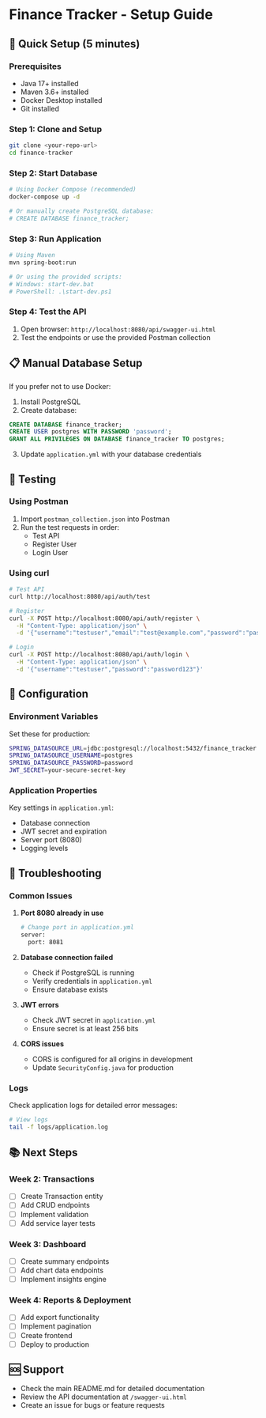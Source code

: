# Finance Tracker - Setup Guide

## 🚀 Quick Setup (5 minutes)

### Prerequisites
- Java 17+ installed
- Maven 3.6+ installed
- Docker Desktop installed
- Git installed

### Step 1: Clone and Setup
```bash
git clone <your-repo-url>
cd finance-tracker
```

### Step 2: Start Database
```bash
# Using Docker Compose (recommended)
docker-compose up -d

# Or manually create PostgreSQL database:
# CREATE DATABASE finance_tracker;
```

### Step 3: Run Application
```bash
# Using Maven
mvn spring-boot:run

# Or using the provided scripts:
# Windows: start-dev.bat
# PowerShell: .\start-dev.ps1
```

### Step 4: Test the API
1. Open browser: `http://localhost:8080/api/swagger-ui.html`
2. Test the endpoints or use the provided Postman collection

## 📋 Manual Database Setup

If you prefer not to use Docker:

1. Install PostgreSQL
2. Create database:
```sql
CREATE DATABASE finance_tracker;
CREATE USER postgres WITH PASSWORD 'password';
GRANT ALL PRIVILEGES ON DATABASE finance_tracker TO postgres;
```

3. Update `application.yml` with your database credentials

## 🧪 Testing

### Using Postman
1. Import `postman_collection.json` into Postman
2. Run the test requests in order:
   - Test API
   - Register User
   - Login User

### Using curl
```bash
# Test API
curl http://localhost:8080/api/auth/test

# Register
curl -X POST http://localhost:8080/api/auth/register \
  -H "Content-Type: application/json" \
  -d '{"username":"testuser","email":"test@example.com","password":"password123"}'

# Login
curl -X POST http://localhost:8080/api/auth/login \
  -H "Content-Type: application/json" \
  -d '{"username":"testuser","password":"password123"}'
```

## 🔧 Configuration

### Environment Variables
Set these for production:
```bash
SPRING_DATASOURCE_URL=jdbc:postgresql://localhost:5432/finance_tracker
SPRING_DATASOURCE_USERNAME=postgres
SPRING_DATASOURCE_PASSWORD=password
JWT_SECRET=your-secure-secret-key
```

### Application Properties
Key settings in `application.yml`:
- Database connection
- JWT secret and expiration
- Server port (8080)
- Logging levels

## 🐛 Troubleshooting

### Common Issues

1. **Port 8080 already in use**
   ```bash
   # Change port in application.yml
   server:
     port: 8081
   ```

2. **Database connection failed**
   - Check if PostgreSQL is running
   - Verify credentials in `application.yml`
   - Ensure database exists

3. **JWT errors**
   - Check JWT secret in `application.yml`
   - Ensure secret is at least 256 bits

4. **CORS issues**
   - CORS is configured for all origins in development
   - Update `SecurityConfig.java` for production

### Logs
Check application logs for detailed error messages:
```bash
# View logs
tail -f logs/application.log
```

## 📚 Next Steps

### Week 2: Transactions
- [ ] Create Transaction entity
- [ ] Add CRUD endpoints
- [ ] Implement validation
- [ ] Add service layer tests

### Week 3: Dashboard
- [ ] Create summary endpoints
- [ ] Add chart data endpoints
- [ ] Implement insights engine

### Week 4: Reports & Deployment
- [ ] Add export functionality
- [ ] Implement pagination
- [ ] Create frontend
- [ ] Deploy to production

## 🆘 Support

- Check the main README.md for detailed documentation
- Review the API documentation at `/swagger-ui.html`
- Create an issue for bugs or feature requests

